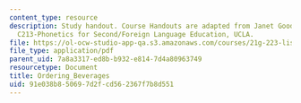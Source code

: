 ```yaml
---
content_type: resource
description: Study handout. Course Handouts are adapted from Janet Goodwin's AP&TESL
  C213-Phonetics for Second/Foreign Language Education, UCLA.
file: https://ol-ocw-studio-app-qa.s3.amazonaws.com/courses/21g-223-listening-speaking-and-pronunciation-fall-2004/91e038b850697d2fcd562367f7b8d551_MIT21G_223F04_ordering_bag.pdf
file_type: application/pdf
parent_uid: 7a8a3317-ed8b-b932-e814-7d4a80963749
resourcetype: Document
title: Ordering_Beverages
uid: 91e038b8-5069-7d2f-cd56-2367f7b8d551
---
```

